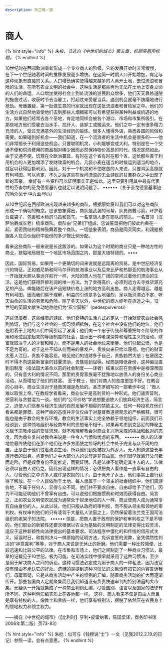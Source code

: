 ```yaml
---
description: 朱正琳／摘
---
```


# 商人

{% hint style="info" %}
_朱按，节选自《中世纪的城市》第五章，标题系原用标题。_
{% endhint %}

10世纪时在西部欧洲重新形成一个专业商人的阶级，它的发展开始时非常缓慢，在下一个世纪随着时间的推移发展逐步增快。在这同一时期人口开始增加，肯定与这种现象有直接的关系。人口增长确实使得越来越多的人离开土地，去过流浪和冒险的生活，在所有农业文明的社会中，这种生活是那些再也无法在土地上安身立命的人们的命运。人口增加使得社会上到处流浪的游民群众增多，他们天天靠修道院的施舍过活，收获时节去当雇工，打起仗来受雇当兵，遇到机会就毫不踌躇地进行抢劫。毋庸置疑，第一批做生意的行家就出现在这批流浪者和冒险家之中。他们的生活方式自然地驱使他们去到那些人烟稠密可以有希望获得某种利益或机遇的地方。如果他们经常去各个圣地，肯定地同样会被各个港口、市场和市集所吸引。在那些地方他们受雇去当水手、拉纤人、装卸工或搬运夫。他们之中一定有很多精力充沛的人，受过充满意外的生活经历的锻炼。很多人懂得外语，熟悉各国的风俗和需要。如果碰到好机会——我们知道，在一个流浪者的生活中机会是很多的——他们非常擅长于利用这些机会。只要聪明机灵，小利能够变成大利。特别是在一个交通不便和供消费用的商品相对稀少因而必然保持物价高昂的时代，情况定然如此。由于交通不便，饥荒在全欧洲蔓延，有时在这个省有时在那个省，这给那些善于利用机会的人更加增添了发财致富的机会。几袋小麦在适当的时候运到适当的地点，就足以获得巨额利润。因此，对于一个机灵和不怕吃苦的人来说，只要鸿运高照就有利可图。可以肯定，不久之后这些在世间流浪的无业游民的贫苦群众之中出现了新的富豪。 幸好有一些资料可以证明事实正是如此。这里只要引用其中最有代表性的芬查尔的圣戈德里基传也就足以说明问题了。 ••••••（关于圣戈德里基事迹的简介见于74页至76页）

从10世纪起在西部欧洲出现越来越多的商队，根据原始资料我们可以对这些商队形成一个确切的概念。应该想象得出，商队是武装的马帮，队员佩戴弓箭，环护着负载袋子、包裹和木桶的马匹和货车。一名掌旗人走在商队的前头。一名首领（汉萨伯爵或长老）统率商队。商队由“兄弟们”组成，忠诚誓盟把他们彼此约束在一起。紧密团结的精神鼓舞着整个商队。一切迹象表明，商品是同买同卖，利润是根据各人在合伙组织中股份的多少按比例分配。

看来这些商队一般来说是长途跋涉的。如果认为这个时期的商业只是一种地方性的商业，狭隘地局限在一个地区市场范围之内，那是大错特错的。••••

因此，国际贸易，如果用一个更确切的词来说就是远距离的贸易，是中世纪经济复兴的特征。正如威尼斯和阿马尔菲的航海事业以及后来比萨和热那亚的航海事业从一开始就大胆从事远洋航行一样，大陆的商人也在广阔的空间过着他们漂泊的生活。这是他们获得巨额利润的唯一方法。为了卖得高价，必须到远方去寻找货源充足的产品，俾能随后在该产品短缺价格上涨的地方高利出售。商人走得越远，越是有利可图。因而我们易于理解，利益的引诱是多么地强烈，足以抵消漂泊不定、听天由命的生活的劳累和危险。除了冬天以外，中世纪的商人终年在旅途之中。12世纪的英国文献生动地称他们为“灰尘脚板”（pedespulverosi）



这些流浪者，这些经商的游民，他们奇特的生活方式必定从一开始就使农业社会感到惊讶，他们与这个社会的一切习惯相抵触，在这个社会中没有他们的地位。他们在附着于土地的人们中间引起了波澜；他们向一个忠于传统和尊重把每个阶级的作用和地位固定起来的等级制度的社会，显示出一种老谋深算和理性主义的活动，财富就取决于人的才智和精力，而不是用人的社会地位来衡量。他们引起公愤，也是不足为奇的。对于这些不知从何而来的暴发户，贵族向来只给以蔑视。他们的财富太惹人注目，贵族不能容忍。眼见他们的钱财多于自己，贵族勃然大怒；在窘困之时不得不向这些新富豪的钱囊求助，贵族感到屈辱。经商是降低身份，这种偏见直到旧制度（指法国大革命以前的社会制度——译者）结束以前在贵族中是根深蒂固的，只有意大利的情况不同，那里的贵胄家族毫不犹豫地以放债人的身份关心商业活动，从而增加了他们的财富。 至于教士，他们对商人的态度更加不好。在教会的心目中，商业生活对于拯救灵魂是危险的。圣杰罗姆写的一部著作中说：“商人难以取悦上帝。”在教规学者看来，商业似乎是高利贷的一种形式。他们谴责营利，把营利与贪婪混为一谈。他们的“公平价格”学说想要迫使人们放弃经济生活，简言之，迫使人们信奉与经济生活的自然发展不相容的禁欲主义。任何一种投机在他们看来都是罪孽。这种严峻的态度并非仅仅由于对基督教道德观念的严格解释，很可能也是由于教会的生存环境。教会的生活事实上完全依赖于领地组织，前面我们已经谈到，这种领地组织与经商牟利的思想毫不相干。如果再考虑到克吕尼的神秘主义赋予宗教虔诚的安贫思想，就不难理解教会对商业复兴所采取的挑战和敌对的态度，因为商业复兴对教会来说是一件令人气愤和忧虑的东西。 •••••• 商人的法律地位最终使他们在那个他们在许多方面使之惊讶的社会中处于完全与众不同的位置。正是由于他们过着流浪生活，所以他们到处被视为外乡人。无人知道这些长年旅行者的出身。肯定他们之中大部分人的父母是非自由民，他们很早就离开父母铤而走险。但是奴隶身份不能推定，而要证明。凡是法律不能确定其主人的人，法律必须以自由人对待之。因此出现这样的情况：必须把商人看作是一直享有自由的人，尽管他们之中许多人或许是农奴的儿子。由于离开了乡土，他们事实上自行获得了解放。在一个人民依附于土地、每人隶属于一个领主的社会组织中，他们周游各地，不属于任何人，显得与众不同。他们并不要求自由，自由却给予了他们，因为不可能证明他们不曾享有自由。可以说他们根据惯例和时效而获得自由。简言之，正如农业文明使农民成为通常处于奴隶地位的人一样，商业使商人成为通常享有自由身份的人。从此以往，他们只服从政府的审判权，而不服从领主和领地的审判权。有权审判他们的只有凌驾于大量私人法庭之上，仍然保留着法兰克王国司法组织的老架子的法院。 •••••• 但是，把商人置于政府的保护和审判权之下是不够的。他们职业的新颖性还要求根据以农业为基础的文明制定的法律变得比较灵活，适应于这种新颖性向法律提出的基本要求。司法程序中僵化的和传统的信形式主义，延误时日，和裁判决斗一样原始的证明方法，免诉宣誓的流弊，全凭偶然性判决的“神意裁判”等等，对于商人来说是无休止的折磨。他们需要一种比较简便、比较迅速和比较公平的法律。在市集和市场上，他们之间制定了一种商业习惯法，最早的记载见于10世纪。极为可能，在司法实践中很早就采用了这种习惯法，至少是用于解决商人之间的诉讼。这种习惯法必定成为用于商人的一种私法，因为法官没有理由不承认它的好处。遗憾的是提到这种习惯法的文献没有把它的内容告诉我们。毋庸置疑，它是从商务活动中产生的惯例的汇编，随着商务活动的扩大而逐渐传开。那些各国商人定期聚集而且我们知道设有负责快速审判的特别法庭的大市集，无疑从一开始就集成了一种商业判例汇编，尽管国别、语言以及国家的法律有所不同，这种判例汇编实质上在各地都一样。 这样，商人看来不仅是自由人而且是享有特权的人。像教士和贵族一样，他们享有特别法，摆脱了依然压在农民身上的领地权力和领主权力。

——摘自《中世纪的城市》（【比利时】亨利•皮雷纳著，陈国梁译，商务印书馆2006年第二版）页73-83）

{% hint style="info" %}
朱批：似可与《钱穆说“士”》一文（见我2012.2.19.的日记）参照一读，会有点意思。
{% endhint %}


